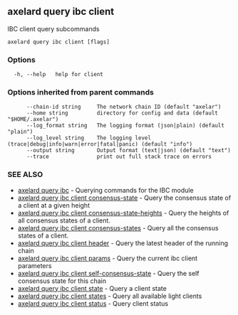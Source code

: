## axelard query ibc client

IBC client query subcommands

```
axelard query ibc client [flags]
```

### Options

```
  -h, --help   help for client
```

### Options inherited from parent commands

```
      --chain-id string     The network chain ID (default "axelar")
      --home string         directory for config and data (default "$HOME/.axelar")
      --log_format string   The logging format (json|plain) (default "plain")
      --log_level string    The logging level (trace|debug|info|warn|error|fatal|panic) (default "info")
      --output string       Output format (text|json) (default "text")
      --trace               print out full stack trace on errors
```

### SEE ALSO

- [axelard query ibc](axelard_query_ibc.md)	 - Querying commands for the IBC module
- [axelard query ibc client consensus-state](axelard_query_ibc_client_consensus-state.md)	 - Query the consensus state of a client at a given height
- [axelard query ibc client consensus-state-heights](axelard_query_ibc_client_consensus-state-heights.md)	 - Query the heights of all consensus states of a client.
- [axelard query ibc client consensus-states](axelard_query_ibc_client_consensus-states.md)	 - Query all the consensus states of a client.
- [axelard query ibc client header](axelard_query_ibc_client_header.md)	 - Query the latest header of the running chain
- [axelard query ibc client params](axelard_query_ibc_client_params.md)	 - Query the current ibc client parameters
- [axelard query ibc client self-consensus-state](axelard_query_ibc_client_self-consensus-state.md)	 - Query the self consensus state for this chain
- [axelard query ibc client state](axelard_query_ibc_client_state.md)	 - Query a client state
- [axelard query ibc client states](axelard_query_ibc_client_states.md)	 - Query all available light clients
- [axelard query ibc client status](axelard_query_ibc_client_status.md)	 - Query client status
